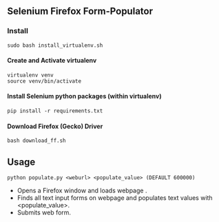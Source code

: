 ## Selenium Firefox Form-Populator ##

### Install ###

```
sudo bash install_virtualenv.sh
```
#### Create and Activate virtualenv ####
```
virtualenv venv
source venv/bin/activate
```
#### Install Selenium python packages (within virtualenv) ####
```
pip install -r requirements.txt
```
#### Download Firefox (Gecko) Driver ####
```
bash download_ff.sh
```

## Usage ###
```
python populate.py <weburl> <populate_value> (DEFAULT 600000)
```
- Opens a Firefox window and loads webpage <weburl>.
- Finds all text input forms on webpage and populates text values with <populate_value>.
- Submits web form.
